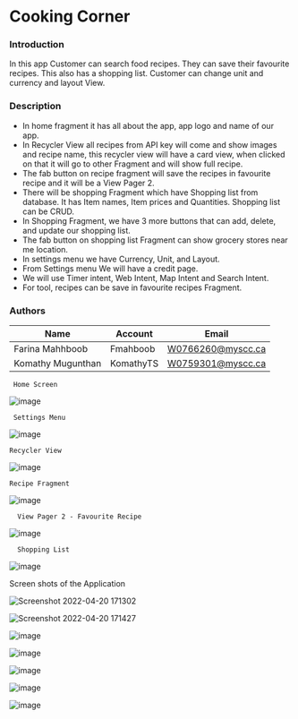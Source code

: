 # **Cooking Corner**

### Introduction
In this app Customer can search food recipes. They can save their favourite recipes. This also has a shopping list. Customer can change unit and currency and layout View.

### Description
*	In home fragment it has all about the app, app logo and name of our app.
*	In Recycler View all recipes from API key will come and show images and recipe name, this recycler view will have a card view, when clicked on that it will go to other Fragment and will show full recipe.
*	The fab button on recipe fragment will save the recipes in favourite recipe and it will be a View Pager 2.
*	There will be shopping Fragment which have Shopping list from database. It has Item names, Item prices and Quantities. Shopping list can be CRUD.
*	In Shopping Fragment, we have 3 more buttons that can add, delete, and update our shopping list. 
*	The fab button on shopping list Fragment can show grocery stores near me location.
*	In settings menu we have Currency, Unit, and Layout.
*	From Settings menu We will have a credit page.
*	We will use Timer intent, Web Intent, Map Intent and Search Intent.
*	For tool, recipes can be save in favourite recipes Fragment. 



### Authors

| 		Name          |     Account |      Email         |
| ----------------  | ------------| ------------------ |
| Farina Mahhboob   | Fmahboob    | W0766260@myscc.ca
| Komathy Mugunthan | KomathyTS   | W0759301@myscc.ca


     Home Screen
 
![image](https://user-images.githubusercontent.com/91429784/156242035-9fe52012-185f-4bcd-85ea-a07960518bf1.png)

     Settings Menu

![image](https://user-images.githubusercontent.com/91429784/156242092-e25237e8-4b99-47e7-b1b1-38f3de3c3c75.png)


    Recycler View       
    
![image](https://user-images.githubusercontent.com/91429784/156243117-7c1f27d1-dd0c-4fc6-9ad9-ef11d5567791.png)

    Recipe Fragment
    
![image](https://user-images.githubusercontent.com/91429784/156243270-655f0221-9e85-4c24-9e18-b3dfd5d1ea60.png)

      View Pager 2 - Favourite Recipe

![image](https://user-images.githubusercontent.com/91429784/156243397-477162c5-10d2-47fd-8458-edc46373f848.png)

      Shopping List
![image](https://user-images.githubusercontent.com/91429784/156243458-61bc5e11-db01-493c-82ab-f44316137b26.png)



Screen shots of the Application

![Screenshot 2022-04-20 171302](https://user-images.githubusercontent.com/91429784/164325429-95a825c4-e7da-4821-8519-b797ae975064.png)


![Screenshot 2022-04-20 171427](https://user-images.githubusercontent.com/91429784/164325578-63594387-9d5c-4051-a101-da70b4d95c7b.png)


![image](https://user-images.githubusercontent.com/91429784/164325659-d6d75763-410f-4e82-a2d9-5474ba4c5601.png)


![image](https://user-images.githubusercontent.com/91429784/164325873-2a95049e-daa8-49da-952b-fa3447d6a020.png)

![image](https://user-images.githubusercontent.com/91429784/164325914-478a908c-0c05-4707-9dfa-240bd432bb55.png)

![image](https://user-images.githubusercontent.com/91429784/164325950-b3be2bec-e4c3-4f2c-a8c4-89e6d68de63e.png)


![image](https://user-images.githubusercontent.com/91429784/163279332-05c94990-30cb-4432-8eca-dc6ff25bb786.png)



